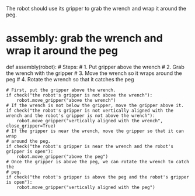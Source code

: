 

The robot should use its gripper to grab the wrench and wrap it around the peg.

# assembly: grab the wrench and wrap it around the peg
def assembly(robot):
    # Steps:
    #  1. Put gripper above the wrench
    #  2. Grab the wrench with the gripper
    #  3. Move the wrench so it wraps around the peg
    #  4. Rotate the wrench so that it catches the peg
    
    # First, put the gripper above the wrench.
    if check("the robot's gripper is not above the wrench"):
        robot.move_gripper("above the wrench")
    # If the wrench is not below the gripper, move the gripper above it.
    if check("the robot's gripper is not vertically aligned with the wrench and the robot's gripper is not above the wrench"):
        robot.move_gripper("vertically aligned with the wrench", close_gripper=True)
    # If the gripper is near the wrench, move the gripper so that it can wrap 
    # around the peg.
    if check("the robot's gripper is near the wrench and the robot's gripper is open"):
        robot.move_gripper("above the peg")
    # Once the gripper is above the peg, we can rotate the wrench to catch the 
    # peg.
    if check("the robot's gripper is above the peg and the robot's gripper is open"):
        robot.move_gripper("vertically aligned with the peg")